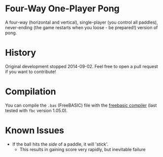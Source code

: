 # Four-Way One-Player Pong
A four-way (horizontal and vertical), single-player (you control all paddles), never-ending (the game restarts when you loose - be prepared!) version of pong.

# History
Original development stopped 2014-09-02. Feel free to open a pull request if you want to contribute!

# Compilation
You can compile the `.bas` (FreeBASIC) file with the [freebasic compiler](https://sourceforge.net/projects/fbc/files/ "FreeBASIC Compiler on SourceFourge") (last tested with `fbc` version 1.05.0).

# Known Issues
- If the ball hits the *side* of a paddle, it will 'stick'.
  - This results in gaining score very rapidly, but inevitable failure
